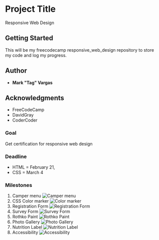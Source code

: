 # Project Title

Responsive Web Design

## Getting Started

This will be my freecodecamp responsive_web_design repository to store my code and log my progress.

## Author

- **Mark "Tag" Vargas**

## Acknowledgments

- FreeCodeCamp
- DavidGray
- CoderCoder

### Goal

Get certification for responsive web design

### Deadline

- HTML = February 21,
- CSS = March 4

### Milestones

1. Camper menu
   ![Camper menu](img/camper_menu.png)
2. CSS Color marker
   ![Color marker](img/CSS_color_markers.png)
3. Registration Form
   ![Registration Form](img/registration_form.png)
4. Survey Form
   ![Survey Form](img/survey_form.png)
5. Rothko Paint
   ![Rothko Paint](img/rothko.png)
6. Photo Gallery
   ![Photo Gallery](/img/photo-gallery.png)
7. Nutrition Label
   ![Nutrition Label](img/nutrition_label.png)
8. Accessibility
   ![Accessibility](img/accessibility.png)
